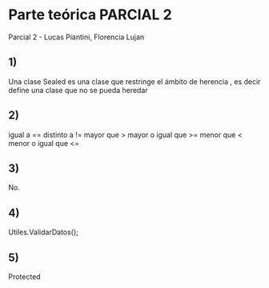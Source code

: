 # Parte teórica PARCIAL 2 #

Parcial 2 - Lucas Piantini, Florencia Lujan

## 1) ## 
Una clase Sealed es una clase que restringe el ámbito de herencia , es decir define una clase que no se pueda heredar
## 2) ## 
igual a ==
distinto a !=
mayor que >
mayor o igual que >=
menor que <
menor o igual que <=
## 3) ## 
No.
## 4) ## 
Utiles.ValidarDatos();
## 5) ## 
Protected
